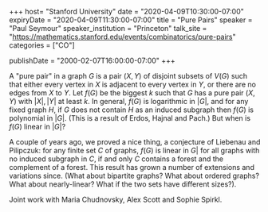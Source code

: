 +++
  host= "Stanford University"
  date = "2020-04-09T10:30:00-07:00"
  expiryDate = "2020-04-09T11:30:00-07:00"
  title = "Pure Pairs"
  speaker = "Paul Seymour"
  speaker_institution = "Princeton"
  talk_site = "https://mathematics.stanford.edu/events/combinatorics/pure-pairs"
  categories = ["CO"]

  publishDate = "2000-02-07T16:00:00-07:00"
+++

A "pure pair" in a graph $G$ is a pair $(X,Y)$ of disjoint subsets of $V(G)$ such that either every vertex in $X$ is adjacent to every vertex in $Y$, or there are no edges from $X$ to $Y$. Let $f(G)$ be the biggest $k$ such that $G$ has a pure pair $(X,Y)$ with $|X|,|Y|$ at least $k$. In general, $f(G)$ is logarithmic in $|G|$, and for any fixed graph $H$, if $G$ does not contain $H$ as an induced subgraph then $f(G)$ is polynomial in $|G|$. (This is a result of Erdos, Hajnal and Pach.) But when is $f(G)$ linear in $|G|$?

A couple of years ago, we proved a nice thing, a conjecture of Liebenau and Pilipczuk: for any finite set $C$ of graphs, $f(G)$ is linear in $G|$ for all graphs with no induced subgraph in $C$, if and only $C$ contains a forest and the complement of a forest. This result has grown a number of extensions and variations since. (What about bipartite graphs? What about ordered graphs? What about nearly-linear? What if the two sets have different sizes?).


Joint work with Maria Chudnovsky, Alex Scott and Sophie Spirkl.